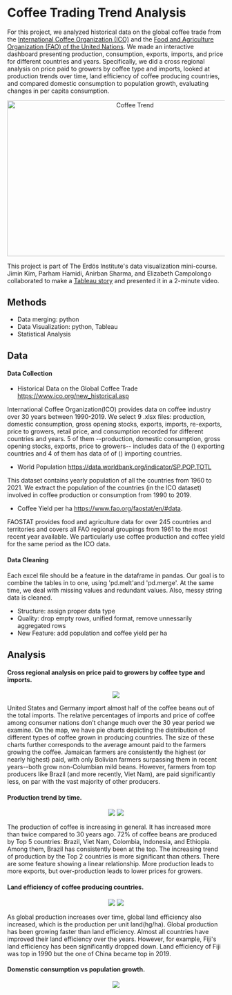 # Coffee Trading Trend Analysis

For this project, we analyzed historical data on the global coffee trade from the [International Coffee Organization (ICO)](https://www.ico.org/new_historical.asp) and the [Food and Agriculture Organization (FAO) of the United Nations](https://www.fao.org). We made an interactive dashboard presenting production, consumption, exports, imports, and price for different countries and years. Specifically, we did a cross regional analysis on price paid to growers by coffee type and imports, looked at production trends over time, land efficiency of coffee producing countries, and compared domestic consumption to population growth, evaluating changes in per capita consumption. 


<p align="center">
<img src="image/coffee_cover_image.jpg" width = "576" height="360" title = "Coffee Trend" />
 </p>

This project is part of The Erdös Institute's data visualization mini-course. Jimin Kim, Parham Hamidi, Anirban Sharma, and Elizabeth Campolongo collaborated to make a [Tableau story](https://public.tableau.com/shared/GNH6W88XD?:display_count=n&:origin=viz_share_link) and presented it in a 2-minute video. 

## Methods
- Data merging: python
- Data Visualization: python, Tableau
- Statistical Analysis

## Data

#### Data Collection

- Historical Data on the Global Coffee Trade https://www.ico.org/new_historical.asp 

International Coffee Organization(ICO) provides data on coffee industry over 30 years between 1990-2019. We select 9 .xlsx files: production, domestic consumption, gross opening stocks, exports, imports, re-exports, price to growers, retail price, and consumption recorded for different countries and years. 5 of them --production, domestic consumption, gross opening stocks, exports, price to growers-- includes data of the () exporting countries and 4 of them has data of of () importing countries.

- World Population https://data.worldbank.org/indicator/SP.POP.TOTL 

This dataset contains yearly population of all the countries from 1960 to 2021. We extract the population of the countries (in the ICO dataset) involved in coffee production or consumption from 1990 to 2019.

- Coffee Yield per ha https://www.fao.org/faostat/en/#data.

FAOSTAT provides food and agriculture data for over 245 countries and territories and covers all FAO regional groupings from 1961 to the most recent year available. We particularly use coffee production and coffee yield for the same period as the ICO data. 

#### Data Cleaning

Each excel file should be a feature in the dataframe in pandas. Our goal is to combine the tables in to one, using 'pd.melt'and 'pd.merge'. At the same time, we deal with missing values and redundant values. Also, messy string data is cleaned. 

- Structure: assign proper data type
- Quality: drop empty rows, unified format, remove unnessarily aggregated rows
- New Feature: add population and coffee yield per ha

## Analysis

#### Cross regional analysis on price paid to growers by coffee type and imports.
<p align="center">
<img src="image/pricemap.png"/>
 </p>

 United States and Germany import almost half of the coffee beans out of the total imports. The relative percentages of imports and price of coffee among consumer nations don’t change much over the 30 year period we examine. On the map, we have pie charts depicting the distribution of different types of coffee grown in producing countries. The size of these charts further corresponds to the average amount paid to the farmers growing the coffee. Jamaican farmers are consistently the highest (or nearly highest) paid, with only Bolivian farmers surpassing them in recent years--both grow non-Columbian mild beans. However, farmers from top producers like Brazil (and more recently, Viet Nam), are paid significantly less, on par with the vast majority of other producers.
 
#### Production trend by time. 
<p align="center">
<img src="image/production.png"/>
<img src="image/linear.png"/>
 </p>

  The production of coffee is increasing in general. It has increased more than twice compared to 30 years ago. 
72% of coffee beans are produced by Top 5 countries: Brazil, Viet Nam, Colombia, Indonesia, and Ethiopia. Among them, Brazil has consistently been at the top. The increasing trend of production by the Top 2 countries is more significant than others. There are some feature showing a linear relationship. More production leads to more exports, but over-production leads to lower prices for growers. 

#### Land efficiency of coffee producing countries.
<p align="center">
<img src="image/landeff1990.png"/>
<img src="image/landeff2019.png"/>
 </p>

 As global production increases over time, global land efficiency also increased, which is the production per unit land(hg/ha). Global production has been growing faster than land efficiency. Almost all countries have improved their land efficiency over the years. However, for example, Fiji's land efficiency has been significantly dropped down. Land efficiency of Fiji was top in 1990 but the one of China became top in 2019.

#### Domenstic consumption vs population growth.
<p align="center">
<img src="image/coffeepercapita.png"/>
 </p>



